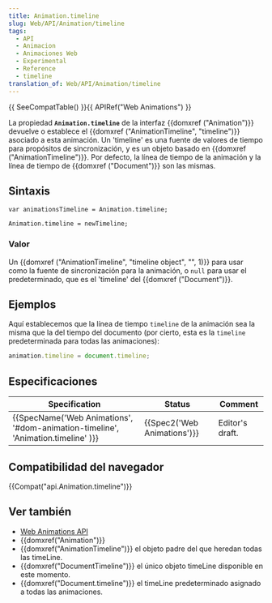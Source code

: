 ```yaml
---
title: Animation.timeline
slug: Web/API/Animation/timeline
tags:
  - API
  - Animacion
  - Animaciones Web
  - Experimental
  - Reference
  - timeline
translation_of: Web/API/Animation/timeline
---
```

{{ SeeCompatTable() }}{{ APIRef("Web Animations") }}

La propiedad **`Animation.timeline`** de la interfaz {{domxref ("Animation")}} devuelve o establece el {{domxref ("AnimationTimeline", "timeline")}} asociado a esta animación. Un 'timeline' es una fuente de valores de tiempo para propósitos de sincronización, y es un objeto basado en {{domxref ("AnimationTimeline")}}. Por defecto, la línea de tiempo de la animación y la línea de tiempo de {{domxref ("Document")}} son las mismas.

## Sintaxis

    var animationsTimeline = Animation.timeline;

    Animation.timeline = newTimeline;

### Valor

Un {{domxref ("AnimationTimeline", "timeline object", "", 1)}} para usar como la fuente de sincronización para la animación, o `null` para usar el predeterminado, que es el 'timeline' del {{domxref ("Document")}}.

## Ejemplos

Aquí establecemos que la línea de tiempo `timeline` de la animación sea la misma que la del tiempo del documento (por cierto, esta es la `timeline` predeterminada para todas las animaciones):

```js
animation.timeline = document.timeline;
```

## Especificaciones

| Specification                                                                                                | Status                               | Comment         |
| ------------------------------------------------------------------------------------------------------------ | ------------------------------------ | --------------- |
| {{SpecName('Web Animations', '#dom-animation-timeline', 'Animation.timeline' )}} | {{Spec2('Web Animations')}} | Editor's draft. |

## Compatibilidad del navegador

{{Compat("api.Animation.timeline")}}

## Ver también

- [Web Animations API](/es/docs/Web/API/Web_Animations_API)
- {{domxref("Animation")}}
- {{domxref("AnimationTimeline")}} el objeto padre del que heredan todas las timeLine.
- {{domxref("DocumentTimeline")}} el único objeto timeLine disponible en este momento.
- {{domxref("Document.timeline")}} el timeLine predeterminado asignado a todas las animaciones.
